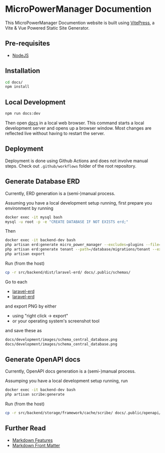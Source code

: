 # MicroPowerManager Documention

This MicroPowerManager Documention website is built using [VitePress](https://vitepress.dev/), a Vite & Vue Powered Static Site Generator.

## Pre-requisites

- [NodeJS](https://nodejs.org/en)

## Installation

```sh
cd docs/
npm install
```

## Local Development

```sh
npm run docs:dev
```

Then open [docs](http://localhost:5173/) in a local web browser.
This command starts a local development server and opens up a browser window.
Most changes are reflected live without having to restart the server.

## Deployment

Deployment is done using Github Actions and does not involve manual steps.
Check out `.github/workflows` folder of the root repository.

## Generate Database ERD

Currently, ERD generation is a (semi-)manual process.

Assuming you have a local development setup running, first prepare you environment by running

```sh
docker exec -it mysql bash
mysql -u root -p -e "CREATE DATABASE IF NOT EXISTS erd;"
```

Then

```sh
docker exec -it backend-dev bash
php artisan erd:generate micro_power_manager --excludes=plugins --file=central_database.sql
php artisan erd:generate tenant --path=/database/migrations/tenant --excludes=companies,company_databases,company_jobs --file=tenant_database.sql
php artisan export
```

Run (from the host)

```sh
cp -r src/backend/dist/laravel-erd/ docs/.public/schemas/
```

Go to each

- [laravel-erd](http://localhost:8000/laravel-erd/central_database)
- [laravel-erd](http://localhost:8000/laravel-erd/tenant_database)

and export PNG by either

- using "right click -> export"
- or your operating system's screenshot tool

and save these as

```sh
docs/development/images/schema_central_database.png
docs/development/images/schema_central_database.png
```

## Generate OpenAPI docs

Currently, OpenAPI docs generation is a (semi-)manual process.

Assumping you have a local development setup running, run

```sh
docker exec -it backend-dev bash
php artisan scribe:generate
```

Run (from the host)

```sh
cp -r src/backend/storage/framework/cache/scribe/ docs/.public/openapi/
```

## Further Read

- [Markdown Features](https://vitepress.dev/guide/markdown)
- [Markdown Front Matter](https://vitepress.dev/guide/frontmatter)
